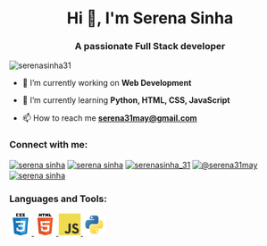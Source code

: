 <h1 align="center">Hi 👋, I'm Serena Sinha</h1>
<h3 align="center">A passionate Full Stack developer</h3>

<p align="left"> <img src="https://komarev.com/ghpvc/?username=serenasinha31&label=Profile%20views&color=0e75b6&style=flat" alt="serenasinha31" /> </p>

- 🔭 I’m currently working on **Web Development**

- 🌱 I’m currently learning **Python, HTML, CSS, JavaScript**

- 📫 How to reach me **serena31may@gmail.com**

<h3 align="left">Connect with me:</h3>
<p align="left">
<a href="https://linkedin.com/in/serena sinha" target="blank"><img align="center" src="https://raw.githubusercontent.com/rahuldkjain/github-profile-readme-generator/master/src/images/icons/Social/linked-in-alt.svg" alt="serena sinha" height="30" width="40" /></a>
<a href="https://fb.com/serena sinha" target="blank"><img align="center" src="https://raw.githubusercontent.com/rahuldkjain/github-profile-readme-generator/master/src/images/icons/Social/facebook.svg" alt="serena sinha" height="30" width="40" /></a>
<a href="https://instagram.com/serenasinha_31" target="blank"><img align="center" src="https://raw.githubusercontent.com/rahuldkjain/github-profile-readme-generator/master/src/images/icons/Social/instagram.svg" alt="serenasinha_31" height="30" width="40" /></a>
<a href="https://www.hackerrank.com/@serena31may" target="blank"><img align="center" src="https://raw.githubusercontent.com/rahuldkjain/github-profile-readme-generator/master/src/images/icons/Social/hackerrank.svg" alt="@serena31may" height="30" width="40" /></a>
<a href="https://www.hackerearth.com/serena sinha" target="blank"><img align="center" src="https://raw.githubusercontent.com/rahuldkjain/github-profile-readme-generator/master/src/images/icons/Social/hackerearth.svg" alt="serena sinha" height="30" width="40" /></a>
</p>

<h3 align="left">Languages and Tools:</h3>
<p align="left"> <a href="https://www.w3schools.com/css/" target="_blank" rel="noreferrer"> <img src="https://raw.githubusercontent.com/devicons/devicon/master/icons/css3/css3-original-wordmark.svg" alt="css3" width="40" height="40"/> </a> <a href="https://www.w3.org/html/" target="_blank" rel="noreferrer"> <img src="https://raw.githubusercontent.com/devicons/devicon/master/icons/html5/html5-original-wordmark.svg" alt="html5" width="40" height="40"/> </a> <a href="https://developer.mozilla.org/en-US/docs/Web/JavaScript" target="_blank" rel="noreferrer"> <img src="https://raw.githubusercontent.com/devicons/devicon/master/icons/javascript/javascript-original.svg" alt="javascript" width="40" height="40"/> </a> <a href="https://www.python.org" target="_blank" rel="noreferrer"> <img src="https://raw.githubusercontent.com/devicons/devicon/master/icons/python/python-original.svg" alt="python" width="40" height="40"/> </a> </p>

